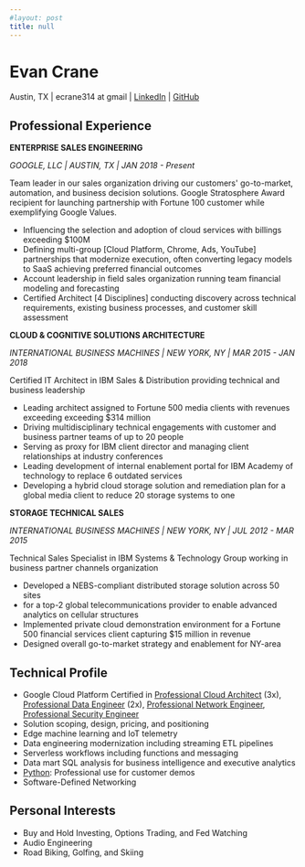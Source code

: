 ```yaml
---
#layout: post
title: null
---
```


# Evan Crane    
Austin, TX | ecrane314 at gmail | [LinkedIn](https://www.linkedin.com/in/evancrane/) | [GitHub](https://github.com/ecrane314)


## Professional Experience
**ENTERPRISE SALES ENGINEERING**

_GOOGLE, LLC | AUSTIN, TX | JAN 2018 - Present_

Team leader in our sales organization driving our customers' go-to-market, automation, and business decision solutions. Google Stratosphere Award recipient for launching partnership with Fortune 100 customer while exemplifying Google Values.

* Influencing the selection and adoption of cloud services with billings exceeding $100M
* Defining multi-group [Cloud Platform, Chrome, Ads, YouTube] partnerships that modernize execution, often converting legacy models to SaaS achieving preferred financial outcomes
* Account leadership in field sales organization running team financial modeling and forecasting
* Certified Architect [4 Disciplines] conducting discovery across technical requirements, existing business processes, and customer skill assessment

**CLOUD & COGNITIVE SOLUTIONS ARCHITECTURE**

_INTERNATIONAL BUSINESS MACHINES | NEW YORK, NY | MAR 2015 - JAN 2018_

Certified IT Architect in IBM Sales & Distribution providing technical and
business leadership
* Leading architect assigned to Fortune 500 media clients with revenues exceeding exceeding $314 million
* Driving multidisciplinary technical engagements with customer and business partner
teams of up to 20 people
* Serving as proxy for IBM client director and managing client relationships at industry
conferences
* Leading development of internal enablement portal for IBM Academy of technology to
replace 6 outdated services
* Developing a hybrid cloud storage solution and remediation plan for a global media client
to reduce 20 storage systems to one


**STORAGE TECHNICAL SALES**

_INTERNATIONAL BUSINESS MACHINES | NEW YORK, NY | JUL 2012 - MAR 2015_

Technical Sales Specialist in IBM Systems & Technology Group working in
business partner channels organization
* Developed a NEBS-compliant distributed storage solution across 50 sites
* for a top-2 global telecommunications provider to enable advanced analytics on cellular
structures
* Implemented private cloud demonstration environment for a Fortune 500 financial
services client capturing $15 million in revenue
* Designed overall go-to-market strategy and enablement for NY-area

## Technical Profile

* Google Cloud Platform Certified in [Professional Cloud Architect](https://cloud.google.com/certification/cloud-architect) (3x), 
[Professional Data Engineer](https://cloud.google.com/certification/data-engineer) (2x), 
[Professional Network Engineer](https://cloud.google.com/certification/cloud-network-engineer), 
[Professional Security Engineer](https://cloud.google.com/certification/cloud-security-engineer)
* Solution scoping, design, pricing, and positioning
* Edge machine learning and IoT telemetry
* Data engineering modernization including streaming ETL pipelines
* Serverless workflows including functions and messaging
* Data mart SQL analysis for business intelligence and executive analytics
* [Python](https://github.com/ecrane314): Professional use for customer demos
* Software-Defined Networking

## Personal Interests

* Buy and Hold Investing, Options Trading, and Fed Watching
* Audio Engineering
* Road Biking, Golfing, and Skiing
